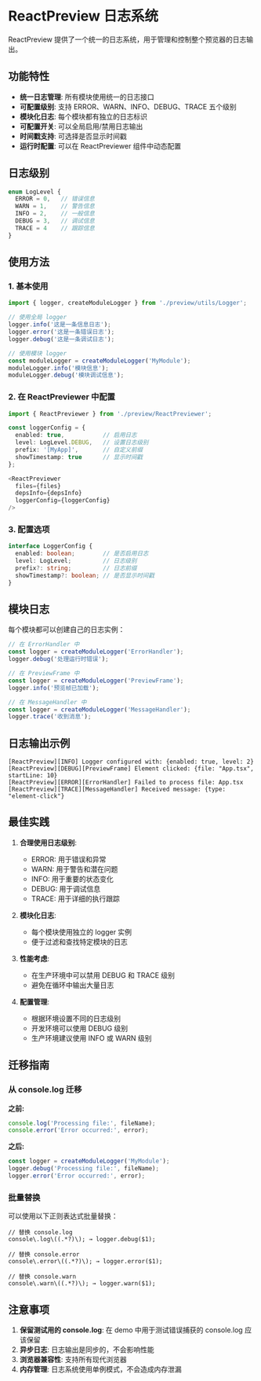 # ReactPreview 日志系统

ReactPreview 提供了一个统一的日志系统，用于管理和控制整个预览器的日志输出。

## 功能特性

- **统一日志管理**: 所有模块使用统一的日志接口
- **可配置级别**: 支持 ERROR、WARN、INFO、DEBUG、TRACE 五个级别
- **模块化日志**: 每个模块都有独立的日志标识
- **可配置开关**: 可以全局启用/禁用日志输出
- **时间戳支持**: 可选择是否显示时间戳
- **运行时配置**: 可以在 ReactPreviewer 组件中动态配置

## 日志级别

```typescript
enum LogLevel {
  ERROR = 0,   // 错误信息
  WARN = 1,    // 警告信息
  INFO = 2,    // 一般信息
  DEBUG = 3,   // 调试信息
  TRACE = 4    // 跟踪信息
}
```

## 使用方法

### 1. 基本使用

```typescript
import { logger, createModuleLogger } from './preview/utils/Logger';

// 使用全局 logger
logger.info('这是一条信息日志');
logger.error('这是一条错误日志');
logger.debug('这是一条调试日志');

// 使用模块 logger
const moduleLogger = createModuleLogger('MyModule');
moduleLogger.info('模块信息');
moduleLogger.debug('模块调试信息');
```

### 2. 在 ReactPreviewer 中配置

```typescript
import { ReactPreviewer } from './preview/ReactPreviewer';

const loggerConfig = {
  enabled: true,           // 启用日志
  level: LogLevel.DEBUG,   // 设置日志级别
  prefix: '[MyApp]',       // 自定义前缀
  showTimestamp: true      // 显示时间戳
};

<ReactPreviewer
  files={files}
  depsInfo={depsInfo}
  loggerConfig={loggerConfig}
/>
```

### 3. 配置选项

```typescript
interface LoggerConfig {
  enabled: boolean;        // 是否启用日志
  level: LogLevel;         // 日志级别
  prefix?: string;         // 日志前缀
  showTimestamp?: boolean; // 是否显示时间戳
}
```

## 模块日志

每个模块都可以创建自己的日志实例：

```typescript
// 在 ErrorHandler 中
const logger = createModuleLogger('ErrorHandler');
logger.debug('处理运行时错误');

// 在 PreviewFrame 中
const logger = createModuleLogger('PreviewFrame');
logger.info('预览帧已加载');

// 在 MessageHandler 中
const logger = createModuleLogger('MessageHandler');
logger.trace('收到消息');
```

## 日志输出示例

```
[ReactPreview][INFO] Logger configured with: {enabled: true, level: 2}
[ReactPreview][DEBUG][PreviewFrame] Element clicked: {file: "App.tsx", startLine: 10}
[ReactPreview][ERROR][ErrorHandler] Failed to process file: App.tsx
[ReactPreview][TRACE][MessageHandler] Received message: {type: "element-click"}
```

## 最佳实践

1. **合理使用日志级别**:
   - ERROR: 用于错误和异常
   - WARN: 用于警告和潜在问题
   - INFO: 用于重要的状态变化
   - DEBUG: 用于调试信息
   - TRACE: 用于详细的执行跟踪

2. **模块化日志**:
   - 每个模块使用独立的 logger 实例
   - 便于过滤和查找特定模块的日志

3. **性能考虑**:
   - 在生产环境中可以禁用 DEBUG 和 TRACE 级别
   - 避免在循环中输出大量日志

4. **配置管理**:
   - 根据环境设置不同的日志级别
   - 开发环境可以使用 DEBUG 级别
   - 生产环境建议使用 INFO 或 WARN 级别

## 迁移指南

### 从 console.log 迁移

**之前:**
```typescript
console.log('Processing file:', fileName);
console.error('Error occurred:', error);
```

**之后:**
```typescript
const logger = createModuleLogger('MyModule');
logger.debug('Processing file:', fileName);
logger.error('Error occurred:', error);
```

### 批量替换

可以使用以下正则表达式批量替换：

```regex
// 替换 console.log
console\.log\((.*?)\); → logger.debug($1);

// 替换 console.error
console\.error\((.*?)\); → logger.error($1);

// 替换 console.warn
console\.warn\((.*?)\); → logger.warn($1);
```

## 注意事项

1. **保留测试用的 console.log**: 在 demo 中用于测试错误捕获的 console.log 应该保留
2. **异步日志**: 日志输出是同步的，不会影响性能
3. **浏览器兼容性**: 支持所有现代浏览器
4. **内存管理**: 日志系统使用单例模式，不会造成内存泄漏 